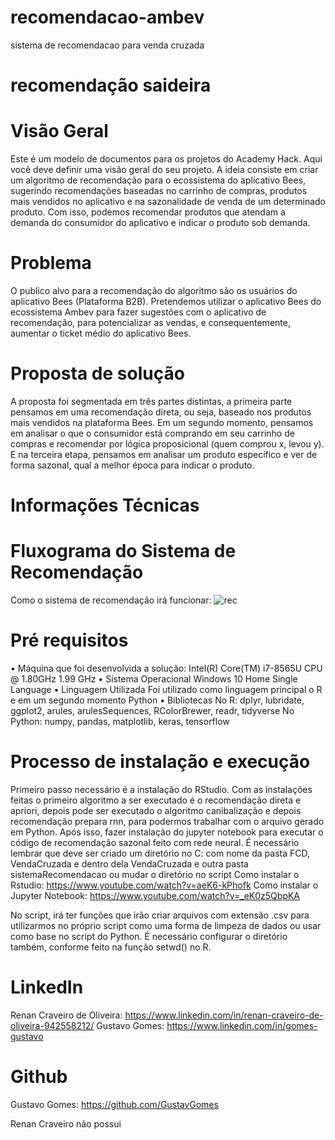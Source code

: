 # recomendacao-ambev
sistema de recomendacao para venda cruzada
#  recomendação saideira
# Visão Geral
Este é um modelo de documentos para os projetos do Academy Hack.
Aqui você deve definir uma visão geral do seu projeto.
A ideia consiste em criar um algoritmo de recomendação para o ecossistema do aplicativo Bees, sugerindo recomendações baseadas no carrinho de compras, produtos mais vendidos no aplicativo e na sazonalidade de venda de um determinado produto. Com isso, podemos recomendar produtos que atendam a demanda do consumidor do aplicativo e indicar o produto sob demanda.
# Problema 
O publico alvo para a recomendação do algoritmo são os usuários do aplicativo Bees (Plataforma B2B). Pretendemos utilizar o aplicativo Bees do ecossistema Ambev para fazer sugestões com o aplicativo de recomendação, para potencializar as vendas, e consequentemente, aumentar o ticket médio do aplicativo Bees. 
# Proposta de solução
A proposta foi segmentada em três partes distintas, a primeira parte pensamos em uma recomendação direta, ou seja, baseado nos produtos mais vendidos na plataforma Bees. Em um segundo momento, pensamos em analisar o que o consumidor está comprando em seu carrinho de compras e recomendar por lógica proposicional (quem comprou x, levou y). E na terceira etapa, pensamos em analisar um produto específico e ver de forma sazonal, qual a melhor época para indicar o produto.
# Informações Técnicas
# Fluxograma do Sistema de Recomendação
Como o sistema de recomendação irá funcionar:
![rec](https://user-images.githubusercontent.com/93278132/139160516-e86a2f2f-5e78-4c0c-bbc3-7bc99a694847.jpg)
# Pré requisitos
•	Máquina que foi desenvolvida a solução:
Intel(R) Core(TM) i7-8565U CPU @ 1.80GHz   1.99 GHz
•	Sistema Operacional
Windows 10 Home Single Language
•	Linguagem Utilizada
Foi utilizado como linguagem principal o R e em um segundo momento Python
•	Bibliotecas
No R: dplyr, lubridate, ggplot2, arules, arulesSequences, RColorBrewer, readr, tidyverse
No Python: numpy, pandas, matplotlib, keras, tensorflow

# Processo de instalação e execução
Primeiro passo necessário é a instalação do RStudio. Com as instalações feitas o primeiro algoritmo a ser executado é o recomendação direta e apriori, depois pode ser executado o algoritmo canibalização e depois recomendação prepara rnn, para podermos trabalhar com o arquivo gerado em Python. Após isso, fazer instalação do jupyter notebook para executar o código de recomendação sazonal feito com rede neural.
É necessário lembrar que deve ser criado um diretório no C: com nome da pasta FCD, VendaCruzada e dentro dela VendaCruzada e outra pasta sistemaRecomendacao ou mudar o diretório no script
Como instalar o Rstudio:
https://www.youtube.com/watch?v=aeK6-kPhofk
Como instalar o Jupyter Notebook:
https://www.youtube.com/watch?v=_eK0z5QbpKA

No script, irá ter funções que irão criar arquivos com extensão .csv para utilizarmos no próprio script como uma forma de limpeza de dados ou usar como base no script do Python. É necessário configurar o diretório também, conforme feito na função setwd() no R.

# LinkedIn
Renan Craveiro de Oliveira:
https://www.linkedin.com/in/renan-craveiro-de-oliveira-942558212/
Gustavo Gomes:
https://www.linkedin.com/in/gomes-gustavo

# Github
Gustavo Gomes:
https://github.com/GustavGomes

Renan Craveiro não possui
